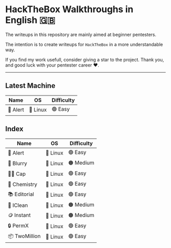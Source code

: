# HackTheBox Walkthroughs in English 🇬🇧

The writeups in this repository are mainly aimed at beginner pentesters.

The intention is to create writeups for `HackTheBox` in a more understandable way.

If you find my work usefull, consider giving a star to the project. Thank you, and good luck with your pentester career ❤️.

---

## Latest Machine

|Name|OS|Difficulty|
|-|-|-|
|🔔 Alert|🐧 Linux|🟢 Easy|

## Index

|Name|OS|Difficulty|
|-|-|-|
|🔔 Alert|🐧 Linux|🟢 Easy|
|🤖 Blurry|🐧 Linux|🟠 Medium|
|🏴‍☠ Cap|🐧 Linux|🟢 Easy|
|🧪 Chemistry|🐧 Linux|🟢 Easy|
|📚 Editorial|🐧 Linux|🟢 Easy|
|🧹 IClean|🐧 Linux|🟠 Medium|
|🪙 Instant|🐧 Linux|🟠 Medium|
|🔒 PermX|🐧 Linux|🟢 Easy|
|📦 TwoMillion|🐧 Linux|🟢 Easy|